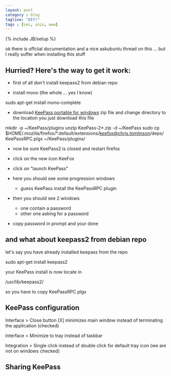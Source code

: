 ```yaml
---
layout: post
category : blog
tagline: "DIY!"
tags : [sec, unix, www]
---
```


{% include JB/setup %}

ok there is offciial documentation and a nice askubuntu thread on this ... but I really suffer when installing this stuff

## Hurried? Here's the way to get it work: 

* first of all don't install keepass2 from debian repo 

* install mono (the whole ... yes I know)

sudo apt-get install mono-complete

* download [KeePass portable for windows](http://keepass.info/download.html) zip file and change directory to the location you just download this file

mkdir -p ~/KeePass/plugins
unzip KeePass-2*.zip -d ~/KeePass
sudo cp $HOME/.mozilla/firefox/*.default/extensions/keefox@chris.tomlinson/deps/KeePassRPC.plgx ~/KeePass/plugins/

* now be sure KeePass2 is closed and restart firefox

* click on the new icon KeeFox

* click on "launch KeePass"

* here you should see some progression windows
    * guess KeePass install the KeePassRPC plugin

* then you should see 2 windows 
    * one contain a password
    * other one asking for a password
* copy password in prompt and your done

## and what about keepass2 from debian repo

let's say you have already installed keepass from the repo

sudo apt-get install keepass2

your KeePass install is now locate in

/usr/lib/keepass2/

so you have to copy KeePassRPC.plgx

## KeePass configuration 

Interface > Close button [X] minimizes main window instead of terminating the application (checked)

Interface > Minimize to tray instead of taskbar

Integration > Single click instead of double click for default tray icon (we are not on windows checked)

## Sharing KeePass


